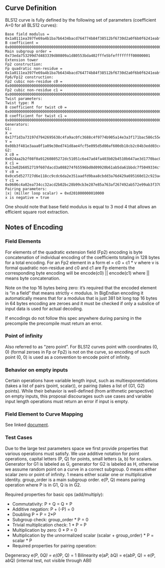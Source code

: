 ## Curve Definition
BLS12 curve is fully defined by the following set of parameters (coefficient A=0 for all BLS12 curves):

```
Base field modulus = 0x1a0111ea397fe69a4b1ba7b6434bacd764774b84f38512bf6730d2a0f6b0f6241eabfffeb153ffffb9feffffffffaaab
B coefficient = 0x000000000000000000000000000000000000000000000000000000000000000000000000000000000000000000000004
Main subgroup order = 0x73eda753299d7d483339d80809a1d80553bda402fffe5bfeffffffff00000001
Extension tower
Fp2 construction:
Fp quadratic non-residue = 0x1a0111ea397fe69a4b1ba7b6434bacd764774b84f38512bf6730d2a0f6b0f6241eabfffeb153ffffb9feffffffffaaaa
Fp6/Fp12 construction:
Fp2 cubic non-residue c0 = 0x000000000000000000000000000000000000000000000000000000000000000000000000000000000000000000000001
Fp2 cubic non-residue c1 = 0x000000000000000000000000000000000000000000000000000000000000000000000000000000000000000000000001
Twist parameters:
Twist type: M
B coefficient for twist c0 = 0x000000000000000000000000000000000000000000000000000000000000000000000000000000000000000000000004
B coefficient for twist c1 = 0x000000000000000000000000000000000000000000000000000000000000000000000000000000000000000000000004
Generators:
G1:
X = 0x17f1d3a73197d7942695638c4fa9ac0fc3688c4f9774b905a14e3a3f171bac586c55e83ff97a1aeffb3af00adb22c6bb
Y = 0x08b3f481e3aaa0f1a09e30ed741d8ae4fcf5e095d5d00af600db18cb2c04b3edd03cc744a2888ae40caa232946c5e7e1
G2:
X c0 = 0x024aa2b2f08f0a91260805272dc51051c6e47ad4fa403b02b4510b647ae3d1770bac0326a805bbefd48056c8c121bdb8
X c1 = 0x13e02b6052719f607dacd3a088274f65596bd0d09920b61ab5da61bbdc7f5049334cf11213945d57e5ac7d055d042b7e
Y c0 = 0x0ce5d527727d6e118cc9cdc6da2e351aadfd9baa8cbdd3a76d429a695160d12c923ac9cc3baca289e193548608b82801
Y c1 = 0x0606c4a02ea734cc32acd2b02bc28b99cb3e287e85a763af267492ab572e99ab3f370d275cec1da1aaa9075ff05f79be
Pairing parameters:
|x| (miller loop scalar) = 0xd201000000010000
x is negative = true
```
One should note that base field modulus is equal to 3 mod 4 that allows an efficient square root extraction.


## Notes of Encoding
### Field Elements
For elements of the quadratic extension field (Fp2) encoding is byte concatenation of individual encoding of the coefficients totaling in 128 bytes for a total encoding. For an Fp2 element in a form el = c0 + c1 * v where v is formal quadratic non-residue and c0 and c1 are Fp elements the corresponding byte encoding will be encode(c0) || encode(c1) where || means byte concatenation.

Note on the top 16 bytes being zero: it’s required that the encoded element is “in a field” that means strictly < modulus. In BigEndian encoding it automatically means that for a modulus that is just 381 bit long top 16 bytes in 64 bytes encoding are zeroes and it must be checked if only a subslice of input data is used for actual decoding.

If encodings do not follow this spec anywhere during parsing in the precompile the precompile must return an error.
 
### Point of infinity
Also referred to as “zero point”. For BLS12 curves point with coordinates (0, 0) (formal zeroes in Fp or Fp2) is not on the curve, so encoding of such point (0, 0) is used as a convention to encode point of infinity.

 ### Behavior on empty inputs
Certain operations have variable length input, such as multiexponentiations (takes a list of pairs (point, scalar)), or pairing (takes a list of (G1, G2) points). While their behavior is well-defined (from arithmetic perspective) on empty inputs, this proposal discourages such use cases and variable input length operations must return an error if input is empty.


### Field Element to Curve Mapping
See linked [document](https://github.com/namankumar/stellar-protocol/blob/master/contents/cap-tbd/field_element_to_curve_point_mapping.md).



### Test Cases
Due to the large test parameters space we first provide properties that various operations must satisfy. We use additive notation for point operations, capital letters (P, Q) for points, small letters (a, b) for scalars. Generator for G1 is labeled as G, generator for G2 is labeled as H, otherwise we assume random point on a curve in a correct subgroup. 0 means either scalar zero or point of infinity. 1 means either scalar one or multiplicative identity. group_order is a main subgroup order. e(P, Q) means pairing operation where P is in G1, Q is in G2.

Required properties for basic ops (add/multiply):

- Commutativity: P + Q = Q + P
- Additive negation: P + (-P) = 0
- Doubling P + P = 2*P
- Subgroup check: group_order * P = 0
- Trivial multiplication check: 1 * P = P
- Multiplication by zero: 0 * P = 0
- Multiplication by the unnormalized scalar (scalar + group_order) * P = scalar * P
- Required properties for pairing operation:

Degeneracy e(P, 0*Q) = e(0*P, Q) = 1
Bilinearity e(a*P, b*Q) = e(a*b*P, Q) = e(P, a*b*Q) (internal test, not visible through ABI)
